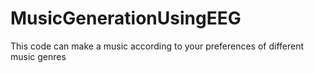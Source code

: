 # MusicGenerationUsingEEG
This code can make a music according to your preferences of different music genres
